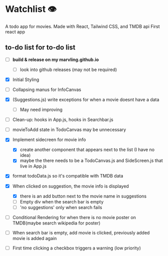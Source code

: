 # Watchlist 👁

A todo app for movies.
Made with React, Tailwind CSS, and TMDB api
First react app

## to-do list for to-do list

- [ ] **build & release on my marvling.github.io**
  - [ ] look into github releases (may not be required)

- [X] Initial Styling
- [ ] Collapsing manus for InfoCanvas

- [X] (Suggestions.js) write exceptions for when a movie doesnt have a data
  -[ ] May need improving
- [ ] Clean-up: hooks in App.js, hooks in Searchbar.js
- [ ] movieToAdd state in TodoCanvas may be unnecessary

- [X] Implement sidecreen for movie info
  - [X] create another component that appears next to the list (I have no idea)
  - [X] maybe the there needs to be a TodoCanvas.js and SideScreen.js that live in App.js

- [X] format todoData.js so it's compatible with TMDB data

- [X] When clicked on suggestion, the movie info is displayed
  - [X] there is an add button next to the movie name in suggestions
  - [ ] Empty div when the search bar is empty
  - [ ] 'no suggestions' only when search fails

- [ ] Conditional Rendering for when there is no movie poster on TMDB(maybe search wikipedia for poster)

- [ ] When search bar is empty, add movie is clicked, previously added movie is added again
- [ ] First time clicking a checkbox triggers a warning (low priority)
